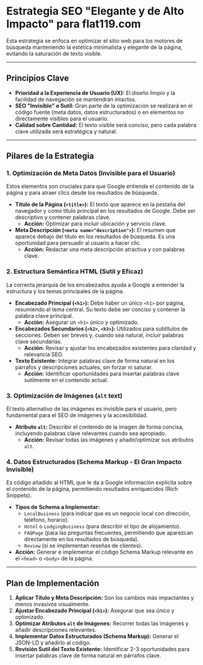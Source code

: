 # Estrategia SEO "Elegante y de Alto Impacto" para flat119.com

Esta estrategia se enfoca en optimizar el sitio web para los motores de búsqueda manteniendo la estética minimalista y elegante de la página, evitando la saturación de texto visible.

---

## Principios Clave

*   **Prioridad a la Experiencia de Usuario (UX):** El diseño limpio y la facilidad de navegación se mantendrán intactos.
*   **SEO "Invisible" o Sutil:** Gran parte de la optimización se realizará en el código fuente (meta datos, datos estructurados) o en elementos no directamente visibles para el usuario.
*   **Calidad sobre Cantidad:** El texto visible será conciso, pero cada palabra clave utilizada será estratégica y natural.

---

## Pilares de la Estrategia

### 1. Optimización de Meta Datos (Invisible para el Usuario)

Estos elementos son cruciales para que Google entienda el contenido de la página y para atraer clics desde los resultados de búsqueda.

*   **Título de la Página (`<title>`):** El texto que aparece en la pestaña del navegador y como título principal en los resultados de Google. Debe ser descriptivo y contener palabras clave.
    *   **Acción:** Optimizar para incluir ubicación y servicio clave.
*   **Meta Descripción (`<meta name="description">`):** El resumen que aparece debajo del título en los resultados de búsqueda. Es una oportunidad para persuadir al usuario a hacer clic.
    *   **Acción:** Redactar una meta descripción atractiva y con palabras clave.

### 2. Estructura Semántica HTML (Sutil y Eficaz)

La correcta jerarquía de los encabezados ayuda a Google a entender la estructura y los temas principales de la página.

*   **Encabezado Principal (`<h1>`):** Debe haber un único `<h1>` por página, resumiendo el tema central. Su texto debe ser conciso y contener la palabra clave principal.
    *   **Acción:** Asegurar un `<h1>` único y optimizado.
*   **Encabezados Secundarios (`<h2>`, `<h3>`):** Utilizados para subtítulos de secciones. Deben ser breves y, cuando sea natural, incluir palabras clave secundarias.
    *   **Acción:** Revisar y ajustar los encabezados existentes para claridad y relevancia SEO.
*   **Texto Existente:** Integrar palabras clave de forma natural en los párrafos y descripciones actuales, sin forzar ni saturar.
    *   **Acción:** Identificar oportunidades para insertar palabras clave sutilmente en el contenido actual.

### 3. Optimización de Imágenes (`alt` text)

El texto alternativo de las imágenes es invisible para el usuario, pero fundamental para el SEO de imágenes y la accesibilidad.

*   **Atributo `alt`:** Describir el contenido de la imagen de forma concisa, incluyendo palabras clave relevantes cuando sea apropiado.
    *   **Acción:** Revisar todas las imágenes y añadir/optimizar sus atributos `alt`.

### 4. Datos Estructurados (Schema Markup - El Gran Impacto Invisible)

Es código añadido al HTML que le da a Google información explícita sobre el contenido de la página, permitiendo resultados enriquecidos (Rich Snippets).

*   **Tipos de Schema a Implementar:**
    *   `LocalBusiness` (para indicar que es un negocio local con dirección, teléfono, horario).
    *   `Hotel` o `LodgingBusiness` (para describir el tipo de alojamiento).
    *   `FAQPage` (para las preguntas frecuentes, permitiendo que aparezcan directamente en los resultados de búsqueda).
    *   `Review` (si se implementan reseñas de clientes).
*   **Acción:** Generar e implementar el código Schema Markup relevante en el `<head>` o `<body>` de la página.

---

## Plan de Implementación

1.  **Aplicar Título y Meta Descripción:** Son los cambios más impactantes y menos invasivos visualmente.
2.  **Ajustar Encabezado Principal (`<h1>`):** Asegurar que sea único y optimizado.
3.  **Optimizar Atributos `alt` de Imágenes:** Recorrer todas las imágenes y añadir descripciones relevantes.
4.  **Implementar Datos Estructurados (Schema Markup):** Generar el JSON-LD y añadirlo al código.
5.  **Revisión Sutil del Texto Existente:** Identificar 2-3 oportunidades para insertar palabras clave de forma natural en párrafos clave.
